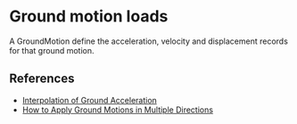 # Ground motion loads

A GroundMotion define the acceleration, velocity and displacement records for that ground motion.


## References

- [Interpolation of Ground Acceleration](https://portwooddigital.com/2021/11/02/interpolation-of-ground-acceleration)
- [How to Apply Ground Motions in Multiple Directions](https://portwooddigital.com/2023/11/26/how-to-apply-ground-motions-in-multiple-directions/)
